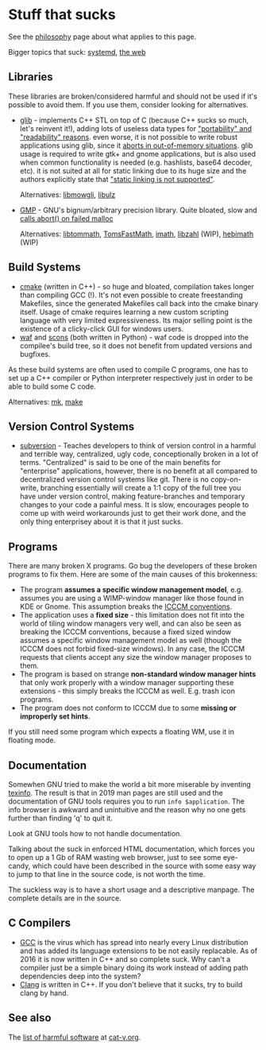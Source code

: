 Stuff that sucks
================
See the [philosophy](//suckless.org/philosophy) page about what applies
to this page.

Bigger topics that suck: [systemd](//suckless.org/sucks/systemd), [the
web](//suckless.org/sucks/web)

Libraries
---------
These libraries are broken/considered harmful and should not be used
if it's possible to avoid them. If you use them, consider looking for
alternatives.

* [glib](http://library.gnome.org/devel/glib/) - implements C++ STL on top of C
  (because C++ sucks so much, let's reinvent it!), adding lots of useless data
  types for ["portability" and "readability"
  reasons](http://library.gnome.org/devel/glib/unstable/glib-Basic-Types.html).
  even worse, it is not possible to write robust applications using glib, since
  it [aborts in out-of-memory situations](https://bugzilla.gnome.org/show_bug.cgi?id=674446).
  glib usage is required to write gtk+ and gnome applications, but is also used when common
  functionality is needed (e.g. hashlists, base64 decoder, etc). it is not suited
  at all for static linking due to its huge size and the authors explicitly state
  that ["static linking is not supported"](https://bugzilla.gnome.org/show_bug.cgi?id=768215#c16).

  Alternatives: [libmowgli](https://github.com/atheme/libmowgli-2),
  [libulz](https://github.com/rofl0r/libulz)

* [GMP](http://gmplib.org/) - GNU's bignum/arbitrary precision
  library. Quite bloated, slow and [calls abort() on failed
  malloc](https://gmplib.org/repo/gmp/file/tip/memory.c#l105)

  Alternatives: [libtommath](http://www.libtom.net/LibTomMath/),
  [TomsFastMath](http://www.libtom.net/TomsFastMath/),
  [imath](https://github.com/creachadair/imath),
  [libzahl](//libs.suckless.org/libzahl) (WIP),
  [hebimath](https://github.com/suiginsoft/hebimath) (WIP)

Build Systems
-------------
* [cmake](http://www.cmake.org/) (written in C++) - so huge and bloated,
  compilation takes longer than compiling GCC (!). It's not even possible
  to create freestanding Makefiles, since the generated Makefiles call
  back into the cmake binary itself. Usage of cmake requires learning a
  new custom scripting language with very limited expressiveness. Its
  major selling point is the existence of a clicky-click GUI for windows
  users.
* [waf](https://code.google.com/p/waf/) and
  [scons](http://www.scons.org/) (both written in Python) - waf code is
  dropped into the compilee's build tree, so it does not benefit from
  updated versions and bugfixes.

As these build systems are often used to compile C programs, one has to
set up a C++ compiler or Python interpreter respectively just in order
to be able to build some C code.

Alternatives: [mk](http://doc.cat-v.org/plan_9/4th_edition/papers/mk),
[make](http://pubs.opengroup.org/onlinepubs/9699919799/utilities/make.html)

Version Control Systems
-----------------------
* [subversion](https://subversion.apache.org/) - Teaches developers to
  think of version control in a harmful and terrible way, centralized,
  ugly code, conceptionally broken in a lot of terms. "Centralized" is
  said to be one of the main benefits for "enterprise" applications,
  however, there is no benefit at all compared to decentralized version
  control systems like git. There is no copy-on-write, branching
  essentially will create a 1:1 copy of the full tree you have under
  version control, making feature-branches and temporary changes to your
  code a painful mess. It is slow, encourages people to come up with weird
  workarounds just to get their work done, and the only thing enterprisey
  about it is that it just sucks.

Programs
--------
There are many broken X programs. Go bug the developers of these
broken programs to fix them. Here are some of the main causes of this
brokenness:

* The program **assumes a specific window management model**,
  e.g. assumes you are using a WIMP-window manager like those
  found in KDE or Gnome. This assumption breaks the [ICCCM
  conventions](http://tronche.com/gui/x/icccm/).
* The application uses a **fixed size** - this limitation does not fit
  into the world of tiling window managers very well, and can also be seen
  as breaking the ICCCM conventions, because a fixed sized window assumes
  a specific window management model as well (though the ICCCM does not
  forbid fixed-size windows). In any case, the ICCCM requests that clients
  accept any size the window manager proposes to them.
* The program is based on strange **non-standard window manager
  hints** that only work properly with a window manager supporting these
  extensions - this simply breaks the ICCCM as well. E.g. trash icon
  programs.
* The program does not conform to ICCCM due to some **missing or
  improperly set hints**.

If you still need some program which expects a floating WM, use it in
floating mode.

Documentation
-------------
Somewhen GNU tried to make the world a bit more miserable by inventing
[texinfo](https://www.gnu.org/software/texinfo/). The result is that
in 2019 man pages are still used and the documentation of GNU tools
requires you to run `info $application`. The info browser is awkward and
unintuitive and the reason why no one gets further than finding 'q' to
quit it.

Look at GNU tools how to not handle documentation.

Talking about the suck in enforced HTML documentation, which forces
you to open up a 1 Gb of RAM wasting web browser, just to see some
eye-candy, which could have been described in the source with some easy
way to jump to that line in the source code, is not worth the time.

The suckless way is to have a short usage and a descriptive manpage. The
complete details are in the source.

C Compilers
-----------
* [GCC](http://gcc.gnu.org/) is the virus which has spread into nearly
  every Linux distribution and has added its language extensions to be not
  easily replacable. As of 2016 it is now written in C++ and so complete
  suck. Why can't a compiler just be a simple binary doing its work
  instead of adding path dependencies deep into the system?
* [Clang](http://clang.llvm.org/) is written in C++. If you don't
  believe that it sucks, try to build clang by hand.

See also
--------
The [list of harmful software](http://harmful.cat-v.org/software/) at
[cat-v.org](http://cat-v.org).
